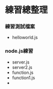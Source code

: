 # 練習總整理

### 練習測試檔案
* helloworld.js

### node.js練習
* server.js
* server2.js
* function.js
* function1.js
* 

